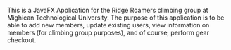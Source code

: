 This is a JavaFX Application for the Ridge Roamers climbing group at 
Mighican Technological University. The purpose of this application is to
be able to add new members, update existing users, view information on
members (for climbing group purposes), and of course, perform gear checkout.
